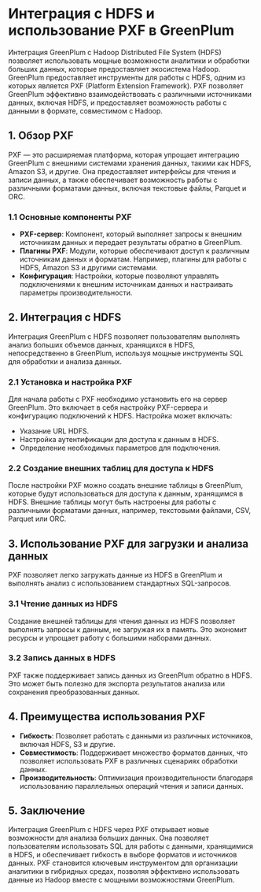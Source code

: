 # Интеграция с HDFS и использование PXF в GreenPlum

Интеграция GreenPlum с Hadoop Distributed File System (HDFS) позволяет использовать мощные возможности аналитики и обработки больших данных, которые предоставляет экосистема Hadoop. GreenPlum предоставляет инструменты для работы с HDFS, одним из которых является PXF (Platform Extension Framework). PXF позволяет GreenPlum эффективно взаимодействовать с различными источниками данных, включая HDFS, и предоставляет возможность работы с данными в формате, совместимом с Hadoop.

## 1. Обзор PXF

PXF — это расширяемая платформа, которая упрощает интеграцию GreenPlum с внешними системами хранения данных, такими как HDFS, Amazon S3, и другие. Она предоставляет интерфейсы для чтения и записи данных, а также обеспечивает возможность работы с различными форматами данных, включая текстовые файлы, Parquet и ORC.

### 1.1 Основные компоненты PXF

- **PXF-сервер**: Компонент, который выполняет запросы к внешним источникам данных и передает результаты обратно в GreenPlum.
- **Плагины PXF**: Модули, которые обеспечивают доступ к различным источникам данных и форматам. Например, плагины для работы с HDFS, Amazon S3 и другими системами.
- **Конфигурация**: Настройки, которые позволяют управлять подключениями к внешним источникам данных и настраивать параметры производительности.

## 2. Интеграция с HDFS

Интеграция GreenPlum с HDFS позволяет пользователям выполнять анализ больших объемов данных, хранящихся в HDFS, непосредственно в GreenPlum, используя мощные инструменты SQL для обработки и анализа данных.

### 2.1 Установка и настройка PXF

Для начала работы с PXF необходимо установить его на сервер GreenPlum. Это включает в себя настройку PXF-сервера и конфигурацию подключений к HDFS. Настройка может включать:

- Указание URL HDFS.
- Настройка аутентификации для доступа к данным в HDFS.
- Определение необходимых параметров для подключения.

### 2.2 Создание внешних таблиц для доступа к HDFS

После настройки PXF можно создать внешние таблицы в GreenPlum, которые будут использоваться для доступа к данным, хранящимся в HDFS. Внешние таблицы могут быть настроены для работы с различными форматами данных, например, текстовыми файлами, CSV, Parquet или ORC.

## 3. Использование PXF для загрузки и анализа данных

PXF позволяет легко загружать данные из HDFS в GreenPlum и выполнять анализ с использованием стандартных SQL-запросов.

### 3.1 Чтение данных из HDFS

Создание внешней таблицы для чтения данных из HDFS позволяет выполнять запросы к данным, не загружая их в память. Это экономит ресурсы и упрощает работу с большими наборами данных.

### 3.2 Запись данных в HDFS

PXF также поддерживает запись данных из GreenPlum обратно в HDFS. Это может быть полезно для экспорта результатов анализа или сохранения преобразованных данных.

## 4. Преимущества использования PXF

- **Гибкость**: Позволяет работать с данными из различных источников, включая HDFS, S3 и другие.
- **Совместимость**: Поддерживает множество форматов данных, что позволяет использовать PXF в различных сценариях обработки данных.
- **Производительность**: Оптимизация производительности благодаря использованию параллельных операций чтения и записи данных.

## 5. Заключение

Интеграция GreenPlum с HDFS через PXF открывает новые возможности для анализа больших данных. Она позволяет пользователям использовать SQL для работы с данными, хранящимися в HDFS, и обеспечивает гибкость в выборе форматов и источников данных. PXF становится ключевым инструментом для организации аналитики в гибридных средах, позволяя эффективно использовать данные из Hadoop вместе с мощными возможностями GreenPlum.
